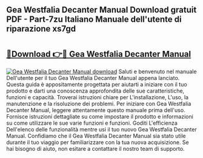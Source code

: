 ## Gea Westfalia Decanter Manual Download gratuit PDF - Part-7zu Italiano Manuale dell'utente di riparazione xs7gd

# <h2><a href="http://dfcyzi.blite.top/?on=Gea+Westfalia+Decanter+Manual">🔗Download 👉🔴 Gea Westfalia Decanter Manual</a></h2>

[![Gea Westfalia Decanter Manual download](https://i.imgur.com/lujVjoI.png)](http://dfcyzi.blite.top/?on=Gea+Westfalia+Decanter+Manual)
Saluti e benvenuto nel manuale Dell'utente per il tuo Gea Westfalia Decanter Manual appena lanciato. Questa guida è appositamente progettata per aiutarti a iniziare con il tuo prodotto e darti una conoscenza approfondita delle sue caratteristiche, funzioni e capacità. Troverai istruzioni chiare per L'installazione, L'uso, la manutenzione e la risoluzione dei problemi. Per iniziare con Gea Westfalia Decanter Manual, leggere attentamente questo manuale prima dell'uso. Fornisce istruzioni dettagliate su come impostare il prodotto e informazioni su come utilizzare le sue varie funzioni e funzioni. Goditi L'efficienza Dell'elenco delle funzionalità mentre usi il tuo nuovo Gea Westfalia Decanter Manual. Confidiamo che il Gea Westfalia Decanter Manual sia stato utile durante il tuo viaggio per familiarizzare con la tua nuova acquisizione. Se hai bisogno di aiuto, non esitare a contattare il nostro team di supporto.
